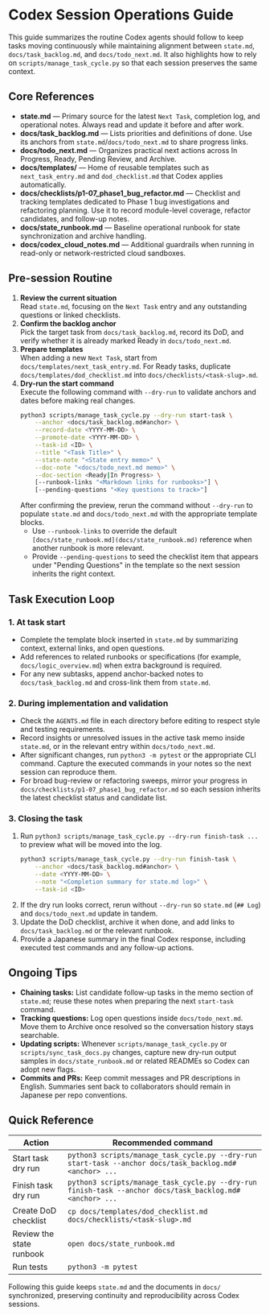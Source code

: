 # Codex Session Operations Guide

This guide summarizes the routine Codex agents should follow to keep tasks moving continuously while maintaining alignment between `state.md`, `docs/task_backlog.md`, and `docs/todo_next.md`. It also highlights how to rely on `scripts/manage_task_cycle.py` so that each session preserves the same context.

## Core References
- **state.md** — Primary source for the latest `Next Task`, completion log, and operational notes. Always read and update it before and after work.
- **docs/task_backlog.md** — Lists priorities and definitions of done. Use its anchors from `state.md`/`docs/todo_next.md` to share progress links.
- **docs/todo_next.md** — Organizes practical next actions across In Progress, Ready, Pending Review, and Archive.
- **docs/templates/** — Home of reusable templates such as `next_task_entry.md` and `dod_checklist.md` that Codex applies automatically.
- **docs/checklists/p1-07_phase1_bug_refactor.md** — Checklist and tracking templates dedicated to Phase 1 bug investigations and refactoring planning. Use it to record module-level coverage, refactor candidates, and follow-up notes.
- **docs/state_runbook.md** — Baseline operational runbook for state synchronization and archive handling.
- **docs/codex_cloud_notes.md** — Additional guardrails when running in read-only or network-restricted cloud sandboxes.

## Pre-session Routine
1. **Review the current situation**  
   Read `state.md`, focusing on the `Next Task` entry and any outstanding questions or linked checklists.
2. **Confirm the backlog anchor**  
   Pick the target task from `docs/task_backlog.md`, record its DoD, and verify whether it is already marked Ready in `docs/todo_next.md`.
3. **Prepare templates**  
   When adding a new `Next Task`, start from `docs/templates/next_task_entry.md`. For Ready tasks, duplicate `docs/templates/dod_checklist.md` into `docs/checklists/<task-slug>.md`.
4. **Dry-run the start command**  
   Execute the following command with `--dry-run` to validate anchors and dates before making real changes.
   ```bash
   python3 scripts/manage_task_cycle.py --dry-run start-task \
       --anchor <docs/task_backlog.md#anchor> \
       --record-date <YYYY-MM-DD> \
       --promote-date <YYYY-MM-DD> \
       --task-id <ID> \
       --title "<Task Title>" \
       --state-note "<State entry memo>" \
       --doc-note "<docs/todo_next.md memo>" \
       --doc-section <Ready|In Progress> \
       [--runbook-links "<Markdown links for runbooks>"] \
       [--pending-questions "<Key questions to track>"]
   ```
   After confirming the preview, rerun the command without `--dry-run` to populate `state.md` and `docs/todo_next.md` with the appropriate template blocks.
   - Use `--runbook-links` to override the default `[docs/state_runbook.md](docs/state_runbook.md)` reference when another runbook is more relevant.
   - Provide `--pending-questions` to seed the checklist item that appears under "Pending Questions" in the template so the next session inherits the right context.

## Task Execution Loop
### 1. At task start
- Complete the template block inserted in `state.md` by summarizing context, external links, and open questions.
- Add references to related runbooks or specifications (for example, `docs/logic_overview.md`) when extra background is required.
- For any new subtasks, append anchor-backed notes to `docs/task_backlog.md` and cross-link them from `state.md`.

### 2. During implementation and validation
- Check the `AGENTS.md` file in each directory before editing to respect style and testing requirements.
- Record insights or unresolved issues in the active task memo inside `state.md`, or in the relevant entry within `docs/todo_next.md`.
- After significant changes, run `python3 -m pytest` or the appropriate CLI command. Capture the executed commands in your notes so the next session can reproduce them.
- For broad bug-review or refactoring sweeps, mirror your progress in `docs/checklists/p1-07_phase1_bug_refactor.md` so each session inherits the latest checklist status and candidate list.

### 3. Closing the task
1. Run `python3 scripts/manage_task_cycle.py --dry-run finish-task ...` to preview what will be moved into the log.
   ```bash
   python3 scripts/manage_task_cycle.py --dry-run finish-task \
       --anchor <docs/task_backlog.md#anchor> \
       --date <YYYY-MM-DD> \
       --note "<Completion summary for state.md log>" \
       --task-id <ID>
   ```
2. If the dry run looks correct, rerun without `--dry-run` so `state.md` (`## Log`) and `docs/todo_next.md` update in tandem.
3. Update the DoD checklist, archive it when done, and add links to `docs/task_backlog.md` or the relevant runbook.
4. Provide a Japanese summary in the final Codex response, including executed test commands and any follow-up actions.

## Ongoing Tips
- **Chaining tasks:** List candidate follow-up tasks in the memo section of `state.md`; reuse these notes when preparing the next `start-task` command.
- **Tracking questions:** Log open questions inside `docs/todo_next.md`. Move them to Archive once resolved so the conversation history stays searchable.
- **Updating scripts:** Whenever `scripts/manage_task_cycle.py` or `scripts/sync_task_docs.py` changes, capture new dry-run output samples in `docs/state_runbook.md` or related READMEs so Codex can adopt new flags.
- **Commits and PRs:** Keep commit messages and PR descriptions in English. Summaries sent back to collaborators should remain in Japanese per repo conventions.

## Quick Reference
| Action | Recommended command |
| --- | --- |
| Start task dry run | `python3 scripts/manage_task_cycle.py --dry-run start-task --anchor docs/task_backlog.md#<anchor> ...` |
| Finish task dry run | `python3 scripts/manage_task_cycle.py --dry-run finish-task --anchor docs/task_backlog.md#<anchor> ...` |
| Create DoD checklist | `cp docs/templates/dod_checklist.md docs/checklists/<task-slug>.md` |
| Review the state runbook | `open docs/state_runbook.md` |
| Run tests | `python3 -m pytest` |

Following this guide keeps `state.md` and the documents in `docs/` synchronized, preserving continuity and reproducibility across Codex sessions.
